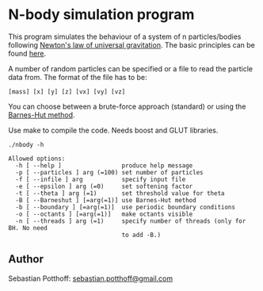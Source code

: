 # N-body simulation program

This program simulates the behaviour of a system of n particles/bodies following
[Newton's law of universal gravitation](https://en.wikipedia.org/wiki/Newton%27s_law_of_universal_gravitation "Newton").
The basic principles can be found [here](https://en.wikipedia.org/wiki/N-body_problem "N-body").

A number of random particles can be specified or  a file to read the particle data from. The format of the file has to be:
```
[mass] [x] [y] [z] [vx] [vy] [vz]
```
You can choose between a brute-force approach (standard) or using the [Barnes-Hut method](https://en.wikipedia.org/wiki/Barnes–Hut_simulation "Barnes-Hut").


Use make to compile the code. Needs boost and GLUT libraries.


```
./nbody -h

Allowed options:
  -h [ --help ]                 produce help message
  -p [ --particles ] arg (=100) set number of particles
  -f [ --infile ] arg           specify input file
  -e [ --epsilon ] arg (=0)     set softening factor
  -t [ --theta ] arg (=1)       set threshold value for theta
  -B [ --Barneshut ] [=arg(=1)] use Barnes-Hut method
  -b [ --boundary ] [=arg(=1)]  use periodic boundary conditions
  -o [ --octants ] [=arg(=1)]   make octants visible
  -n [ --threads ] arg (=1)     specify number of threads (only for BH. No need
                                to add -B.)
```
Author
------
Sebastian Potthoff: <sebastian.potthoff@gmail.com>
